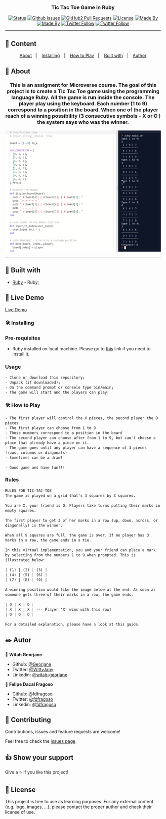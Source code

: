 <h3 align="center">Tic Tac Toe Game in Ruby</h3>

<div align="center">

[![Status](https://img.shields.io/badge/status-active-success.svg)]()
[![Github Issues](https://img.shields.io/badge/GitHub-Issues-orange)](https://github.com/fdfragoso/tic-tac-toe-ruby/issues)
[![GitHub2 Pull Requests](https://img.shields.io/badge/GitHub-Pull%20Requests-blue)](https://github.com/fdfragoso/tic-tac-toe-ruby/pulls)
[![License](https://img.shields.io/badge/license-MIT-blue.svg)](/LICENSE)
[![Made By](https://img.shields.io/badge/Made%20By-Felipe%20Fragoso-brightgreen)](https://github.com/fdfragoso)
[![Made By](https://img.shields.io/badge/Made%20By-Jane-brightgreen)](https://github.com/Georjane)
[![Twitter Follow](https://img.shields.io/twitter/follow/fdfragoso?label=Follow%20Felipe%20on%20Twitter&style=social)](https://twitter.com/fdfragoso)
[![Twitter Follow](https://img.shields.io/twitter/follow/fdfragoso?label=Follow%20Jane%20on%20Twitter&style=social)](https://twitter.com/WittyJany)

</div>

---

## 📝 Content
<p align="center">
<a href="#about">About</a>&nbsp;&nbsp;&nbsp;|&nbsp;&nbsp;&nbsp;
<a href="#installing">Installing</a>&nbsp;&nbsp;&nbsp;|&nbsp;&nbsp;&nbsp;
<a href="#play">How to Play</a>&nbsp;&nbsp;&nbsp;|&nbsp;&nbsp;&nbsp;
<a href="#built_using">Built with</a>&nbsp;&nbsp;&nbsp;|&nbsp;&nbsp;&nbsp;
<a href="#authors">Author</a>
</p>


## 🧐 About <a name = "about"></a>
<h3 align="center"> This is an assigment for Microverse course. The goal of this project is to create a Tic Tac Toe game using the programming language Ruby. All the game is run inside the console. The player play using the keyboard. Each number (1 to 9) correspond to a position in the board. When one of the player reach of a winning possibility (3 consecutive symbols - X or O ) the system says who was the winner.</h3>

![screenshot](lib/img/execution.png)

---

## 🔧 Built with<a name = "built_using"></a>

- [Ruby](https://rubyonrails.org/) - Ruby;

## 🔴 Live Demo

[Live Demo](https://repl.it/join/tyeotsob-felipedacal)

### 🛠 Installing <a name = "installing"></a>

### Pre-requisites

- Ruby installed on local machine. Please go to [this](https://www.ruby-lang.org/en/documentation/installation/) link if you need to install it.

### Usage

```
- Clone or download this repository;
- Unpack (if downloaded);
- On the command prompt or console type bin/main;
- The game will start and the players can play!

```

### 🛠 How to Play <a name = "play"></a>

```
- The first player will control the X pieces, the second player the O pieces
- The first player can choose from 1 to 9
- Those numbers correspond to a position in the board
- The second player can choose after from 1 to 9, but can't choose a place that already have a piece on it.
- The game goes until any player can have a sequence of 3 pieces (rows, columns or diagonals)
- Sometimes can be a draw!

- Good game and have fun!!!

```

### Rules

```
RULES FOR TIC-TAC-TOE
The game is played on a grid that's 3 squares by 3 squares.

You are X, your friend is O. Players take turns putting their marks in empty squares.

The first player to get 3 of her marks in a row (up, down, across, or diagonally) is the winner.

When all 9 squares are full, the game is over. If no player has 3 marks in a row, the game ends in a tie.

In this virtual implementation, you and your friend can place a mark by selecting from the numbers 1 to 9 when prompted. This is illustrated below:

| (1) | (2) | (3) |
| (4) | (5) | (6) |
| (7) | (8) | (9) |

A winning position would like the image below at the end. As soon as someone gets three of their marks in a row, the game ends.

| O | X | O |
| X | X | X | --- Player 'X' wins with this row!
| O | O | O |

For a detailed explanation, please have a look at this guide.
```

## ✒️  Autor <a name = "author"></a>

👤 **Witah Georjane**

- Github: [@Georjane](https://github.com/Georjane)
- Twitter: [@WittyJany](https://twitter.com/WittyJany)
- Linkedin: [@witah-georjane](https://www.linkedin.com/in/witah-georjane-74b8bb184)

👤 **Felipe Dacal Fragoso**

- Github: [@fdfragoso](https://github.com/fdfragoso)
- Twitter: [@fdfragoso](https://twitter.com/fdfragoso)
- Linkedin: [@fdfragoso](https://www.linkedin.com/in/fdfragoso/)

## 🤝 Contributing

Contributions, issues and feature requests are welcome!

Feel free to check the [issues page](https://github.com/fdfragoso/tic-tac-toe-ruby).

## 👍 Show your support

Give a ⭐️ if you like this project!

## 📝 License

This project is free to use as learning purposes. For any external content (e.g. logo, images, ...), please contact the proper author and check their license of use.
